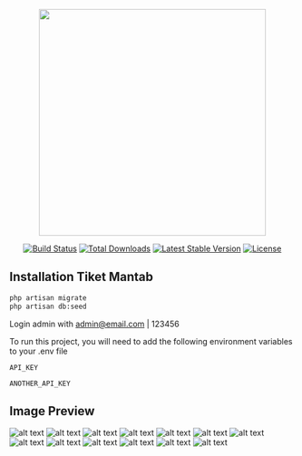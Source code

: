 <p align="center"><a href="https://laravel.com" target="_blank"><img src="https://raw.githubusercontent.com/laravel/art/master/logo-lockup/5%20SVG/2%20CMYK/1%20Full%20Color/laravel-logolockup-cmyk-red.svg" width="400"></a></p>

<p align="center">
<a href="https://travis-ci.org/laravel/framework"><img src="https://travis-ci.org/laravel/framework.svg" alt="Build Status"></a>
<a href="https://packagist.org/packages/laravel/framework"><img src="https://img.shields.io/packagist/dt/laravel/framework" alt="Total Downloads"></a>
<a href="https://packagist.org/packages/laravel/framework"><img src="https://img.shields.io/packagist/v/laravel/framework" alt="Latest Stable Version"></a>
<a href="https://packagist.org/packages/laravel/framework"><img src="https://img.shields.io/packagist/l/laravel/framework" alt="License"></a>
</p>

## Installation Tiket Mantab
```bash
php artisan migrate
php artisan db:seed
```

Login admin with admin@email.com | 123456

To run this project, you will need to add the following environment variables to your .env file

`API_KEY`

`ANOTHER_API_KEY`

## Image Preview

![alt text](https://github.com/yossrizal2/tiket/blob/main/public/uploads/images/doc1.png?raw=true)
![alt text](https://github.com/yossrizal2/tiket/blob/main/public/uploads/images/doc2.png?raw=true)
![alt text](https://github.com/yossrizal2/tiket/blob/main/public/uploads/images/doc3.png?raw=true)
![alt text](https://github.com/yossrizal2/tiket/blob/main/public/uploads/images/doc4.png?raw=true)
![alt text](https://github.com/yossrizal2/tiket/blob/main/public/uploads/images/doc5.png?raw=true)
![alt text](https://github.com/yossrizal2/tiket/blob/main/public/uploads/images/doc6.png?raw=true)
![alt text](https://github.com/yossrizal2/tiket/blob/main/public/uploads/images/doc7.png?raw=true)
![alt text](https://github.com/yossrizal2/tiket/blob/main/public/uploads/images/doc8.png?raw=true)
![alt text](https://github.com/yossrizal2/tiket/blob/main/public/uploads/images/doc9.png?raw=true)
![alt text](https://github.com/yossrizal2/tiket/blob/main/public/uploads/images/doc10.png?raw=true)
![alt text](https://github.com/yossrizal2/tiket/blob/main/public/uploads/images/doc11.png?raw=true)
![alt text](https://github.com/yossrizal2/tiket/blob/main/public/uploads/images/doc12.png?raw=true)
![alt text](https://github.com/yossrizal2/tiket/blob/main/public/uploads/images/doc13.png?raw=true)


<!-- ## About Laravel

Laravel is a web application framework with expressive, elegant syntax. We believe development must be an enjoyable and creative experience to be truly fulfilling. Laravel takes the pain out of development by easing common tasks used in many web projects, such as:

- [Simple, fast routing engine](https://laravel.com/docs/routing).
- [Powerful dependency injection container](https://laravel.com/docs/container).
- Multiple back-ends for [session](https://laravel.com/docs/session) and [cache](https://laravel.com/docs/cache) storage.
- Expressive, intuitive [database ORM](https://laravel.com/docs/eloquent).
- Database agnostic [schema migrations](https://laravel.com/docs/migrations).
- [Robust background job processing](https://laravel.com/docs/queues).
- [Real-time event broadcasting](https://laravel.com/docs/broadcasting).

Laravel is accessible, powerful, and provides tools required for large, robust applications.

## Learning Laravel

Laravel has the most extensive and thorough [documentation](https://laravel.com/docs) and video tutorial library of all modern web application frameworks, making it a breeze to get started with the framework.

If you don't feel like reading, [Laracasts](https://laracasts.com) can help. Laracasts contains over 1500 video tutorials on a range of topics including Laravel, modern PHP, unit testing, and JavaScript. Boost your skills by digging into our comprehensive video library.

## Laravel Sponsors

We would like to extend our thanks to the following sponsors for funding Laravel development. If you are interested in becoming a sponsor, please visit the Laravel [Patreon page](https://patreon.com/taylorotwell).

### Premium Partners

- **[Vehikl](https://vehikl.com/)**
- **[Tighten Co.](https://tighten.co)**
- **[Kirschbaum Development Group](https://kirschbaumdevelopment.com)**
- **[64 Robots](https://64robots.com)**
- **[Cubet Techno Labs](https://cubettech.com)**
- **[Cyber-Duck](https://cyber-duck.co.uk)**
- **[Many](https://www.many.co.uk)**
- **[Webdock, Fast VPS Hosting](https://www.webdock.io/en)**
- **[DevSquad](https://devsquad.com)**
- **[Curotec](https://www.curotec.com/services/technologies/laravel/)**
- **[OP.GG](https://op.gg)**
- **[WebReinvent](https://webreinvent.com/?utm_source=laravel&utm_medium=github&utm_campaign=patreon-sponsors)**
- **[Lendio](https://lendio.com)**

## Contributing

Thank you for considering contributing to the Laravel framework! The contribution guide can be found in the [Laravel documentation](https://laravel.com/docs/contributions).

## Code of Conduct

In order to ensure that the Laravel community is welcoming to all, please review and abide by the [Code of Conduct](https://laravel.com/docs/contributions#code-of-conduct).

## Security Vulnerabilities

If you discover a security vulnerability within Laravel, please send an e-mail to Taylor Otwell via [taylor@laravel.com](mailto:taylor@laravel.com). All security vulnerabilities will be promptly addressed.

## License

The Laravel framework is open-sourced software licensed under the [MIT license](https://opensource.org/licenses/MIT). -->
